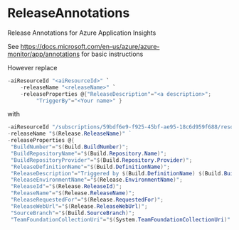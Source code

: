 # ReleaseAnnotations
Release Annotations for Azure Application Insights

See https://docs.microsoft.com/en-us/azure/azure-monitor/app/annotations for basic instructions

However replace 

```powershell
-aiResourceId "<aiResourceId>" `
    -releaseName "<releaseName>" `
    -releaseProperties @{"ReleaseDescription"="<a description>";
         "TriggerBy"="<Your name>" }
 ```
 
 with
 
 ```powershell
 -aiResourceId "/subscriptions/59bdf6e9-f925-45bf-ae95-18c6d959f688/resourceGroups/ProjectPyramid/providers/microsoft.insights/components/ProjectPyramid-Local" `     
 -releaseName "$(Release.ReleaseName)" `     
 -releaseProperties @{
  "BuildNumber"="$(Build.BuildNumber)";
  "BuildRepositoryName"="$(Build.Repository.Name)";
  "BuildRepositoryProvider"="$(Build.Repository.Provider)";
  "ReleaseDefinitionName"="$(Build.DefinitionName)";
  "ReleaseDescription"="Triggered by $(Build.DefinitionName) $(Build.BuildNumber)";
  "ReleaseEnvironmentName"="$(Release.EnvironmentName)";
  "ReleaseId"="$(Release.ReleaseId)";
  "ReleaseName"="$(Release.ReleaseName)";
  "ReleaseRequestedFor"="$(Release.RequestedFor)";
  "ReleaseWebUrl"="$(Release.ReleaseWebUrl)";
  "SourceBranch"="$(Build.SourceBranch)";
  "TeamFoundationCollectionUri"="$(System.TeamFoundationCollectionUri)" }
 ```
